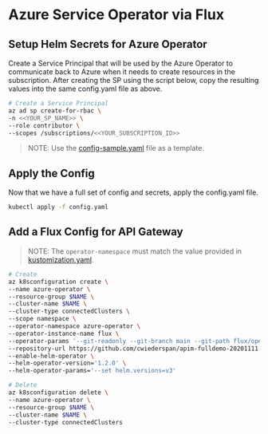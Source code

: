 # Azure Service Operator via Flux

## Setup Helm Secrets for Azure Operator

Create a Service Principal that will be used by the Azure Operator to communicate back to
Azure when it needs to create resources in the subscription. After creating the SP using
the script below, copy the resulting values into the same config.yaml file as above.

```bash
# Create a Service Principal
az ad sp create-for-rbac \
-n <<YOUR_SP_NAME>> \
--role contributor \
--scopes /subscriptions/<<YOUR_SUBSCRIPTION_ID>>
```

> NOTE: Use the [config-sample.yaml](config-sample.yaml) file as a template.

## Apply the Config

Now that we have a full set of config and secrets, apply the config.yaml file.

```bash
kubectl apply -f config.yaml
```

## Add a Flux Config for API Gateway

> NOTE: The `operator-namespace` must match the value provided in [kustomization.yaml](kustomization.yaml).

```bash
# Create
az k8sconfiguration create \
--name azure-operator \
--resource-group $NAME \
--cluster-name $NAME \
--cluster-type connectedClusters \
--scope namespace \
--operator-namespace azure-operator \
--operator-instance-name flux \
--operator-params '--git-readonly --git-branch main --git-path flux/operators/azure --manifest-generation=true' \
--repository-url https://github.com/cwiederspan/apim-fulldemo-20201111.git \
--enable-helm-operator \
--helm-operator-version='1.2.0' \
--helm-operator-params='--set helm.versions=v3'

# Delete
az k8sconfiguration delete \
--name azure-operator \
--resource-group $NAME \
--cluster-name $NAME \
--cluster-type connectedClusters
```
